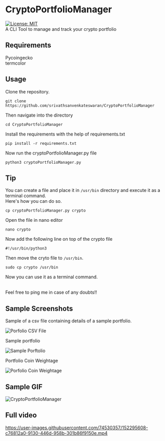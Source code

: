 # CryptoPortfolioManager
[![License: MIT](https://img.shields.io/badge/License-MIT-yellow.svg)](https://opensource.org/licenses/MIT) </br>
A CLI Tool to manage and track your crypto portfolio

## Requirements
Pycoingecko </br>
termcolor </br>

## Usage

Clone the repository.
```
git clone https://github.com/srivathsanvenkateswaran/CryptoPortfolioManager
```
Then navigate into the directory
```
cd CryptoPortfolioManager
```
Install the requirements with the help of requirements.txt
```
pip install -r requirements.txt
```
Now run the cryptoPortfolioManager.py file
```
python3 cryptoPortfolioManager.py
```
## Tip
You can create a file and place it in ```/usr/bin``` directory and execute it as a terminal command. </br>
Here's how you can do so. </br>
```
cp cryptoPortfolioManager.py crypto
```
Open the file in nano editor
```
nano crypto
```
Now add the following line on top of the crypto file
```
#!/usr/bin/python3
```
Then move the cryto file to ```/usr/bin```.
```
sudo cp crypto /usr/bin
```
Now you can use it as a terminal command. </br></br>

Feel free to ping me in case of any doubts!!

## Sample Screenshots

Sample of a csv file containing details of a sample portfolio. </br>

![Porfolio CSV File](https://user-images.githubusercontent.com/74530357/152295450-bd6c333f-bf08-44ef-8bc6-a9b5120c3149.png)

Sample portfolio

![Sample Porftolio](https://user-images.githubusercontent.com/74530357/152295457-ee7559b4-7969-4cf6-bd2e-4c3b5c95e343.png)

Portfolio Coin Weightage

![Porfolio Coin Weightage](https://user-images.githubusercontent.com/74530357/155284845-1eb3d9b5-d3f5-446f-a484-8d3d7752487a.png)

## Sample GIF

![CryptoPortfolioManager](https://user-images.githubusercontent.com/74530357/152296017-ad21c6c3-2d43-4e5a-ae90-d9d076e5518c.gif)

## Full video

https://user-images.githubusercontent.com/74530357/152295608-c76812a0-9130-446d-958b-301b86f9150e.mp4
